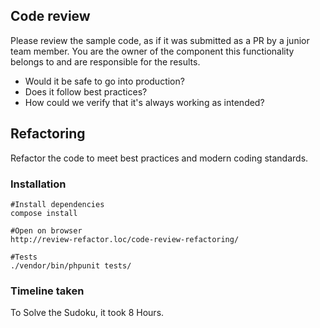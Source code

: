 ## Code review

Please review the sample code, as if it was submitted as a PR by a junior team member.
You are the owner of the component this functionality belongs to and are responsible for the results.

- Would it be safe to go into production?
- Does it follow best practices?
- How could we verify that it's always working as intended?


## Refactoring
Refactor the code to meet best practices and modern coding standards.

### Installation

```
#Install dependencies
compose install

#Open on browser 
http://review-refactor.loc/code-review-refactoring/

#Tests
./vendor/bin/phpunit tests/
```

### Timeline taken
To Solve the Sudoku, it took 8 Hours.
